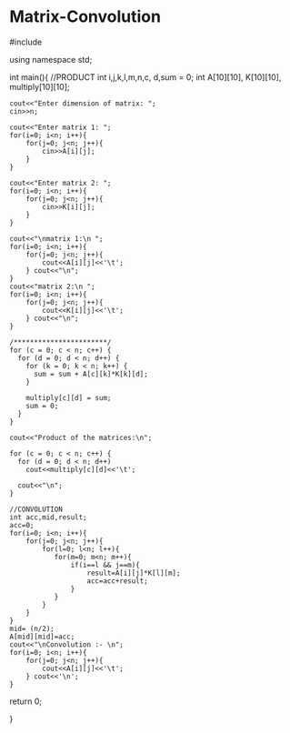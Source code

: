 # Matrix-Convolution
#include <iostream>

using namespace std;

int main(){
    //PRODUCT
    int i,j,k,l,m,n,c, d,sum = 0;
    int A[10][10], K[10][10], multiply[10][10];

    cout<<"Enter dimension of matrix: ";
    cin>>n;

    cout<<"Enter matrix 1: ";
    for(i=0; i<n; i++){
        for(j=0; j<n; j++){
            cin>>A[i][j];
        }
    }

    cout<<"Enter matrix 2: ";
    for(i=0; i<n; i++){
        for(j=0; j<n; j++){
            cin>>K[i][j];
        }
    }

    cout<<"\nmatrix 1:\n ";
    for(i=0; i<n; i++){
        for(j=0; j<n; j++){
            cout<<A[i][j]<<'\t';
        } cout<<"\n";
    }
    cout<<"matrix 2:\n ";
    for(i=0; i<n; i++){
        for(j=0; j<n; j++){
            cout<<K[i][j]<<'\t';
        } cout<<"\n";
    }

    /***********************/
    for (c = 0; c < n; c++) {
      for (d = 0; d < n; d++) {
        for (k = 0; k < n; k++) {
          sum = sum + A[c][k]*K[k][d];
        }

        multiply[c][d] = sum;
        sum = 0;
      }
    }

    cout<<"Product of the matrices:\n";

    for (c = 0; c < n; c++) {
      for (d = 0; d < n; d++)
        cout<<multiply[c][d]<<'\t';

      cout<<"\n";
    }

    //CONVOLUTION
    int acc,mid,result;
    acc=0;
    for(i=0; i<n; i++){
        for(j=0; j<n; j++){
            for(l=0; l<n; l++){
               for(m=0; m<n; m++){
                   if(i==l && j==m){
                       result=A[i][j]*K[l][m];
                       acc=acc+result;
                   }
               }
            }
        }
    }
    mid= (n/2);
    A[mid][mid]=acc;
    cout<<"\nConvolution :- \n";
    for(i=0; i<n; i++){
        for(j=0; j<n; j++){
            cout<<A[i][j]<<'\t';
        } cout<<'\n';
    }
  return 0;

}
